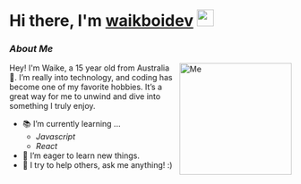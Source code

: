 <h1><b>Hi there, I'm </b><a href="https://github.com/waikboidev">waikboidev</a> <img src="https://media.giphy.com/media/hvRJCLFzcasrR4ia7z/giphy.gif" width="30"></h1>

### *About Me*

<img align="right" width=200px alt="Me" src="https://r2.e-z.host/0287614e-a652-4c6c-a025-5b561f7e06b6/70r8lt3t.png"/>

Hey! I'm Waike, a 15 year old from Australia 🦘. I’m really into technology, and coding has become one of my favorite hobbies. It’s a great way for me to unwind and dive into something I truly enjoy.
- 📚 I’m currently learning ...
  - *Javascript*
  - *React*
- 🚀 I’m eager to learn new things.
- 🍎 I try to help others, ask me anything! :)
<br>


